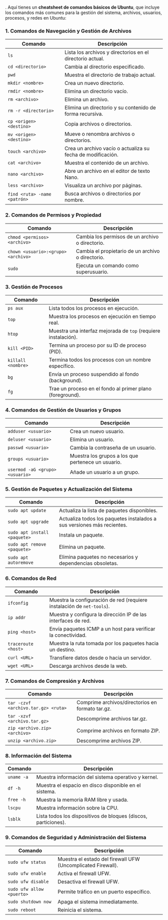 .
Aquí tienes un **cheatsheet de comandos básicos de Ubuntu**, que incluye los comandos más comunes para la gestión del sistema, archivos, usuarios, procesos, y redes en Ubuntu:

### **1. Comandos de Navegación y Gestión de Archivos**

| Comando               | Descripción                                               |
|-----------------------|-----------------------------------------------------------|
| `ls`                  | Lista los archivos y directorios en el directorio actual. |
| `cd <directorio>`     | Cambia al directorio especificado.                        |
| `pwd`                 | Muestra el directorio de trabajo actual.                  |
| `mkdir <nombre>`      | Crea un nuevo directorio.                                 |
| `rmdir <nombre>`      | Elimina un directorio vacío.                              |
| `rm <archivo>`        | Elimina un archivo.                                       |
| `rm -r <directorio>`  | Elimina un directorio y su contenido de forma recursiva.  |
| `cp <origen> <destino>`| Copia archivos o directorios.                           |
| `mv <origen> <destino>`| Mueve o renombra archivos o directorios.                |
| `touch <archivo>`     | Crea un archivo vacío o actualiza su fecha de modificación.|
| `cat <archivo>`       | Muestra el contenido de un archivo.                       |
| `nano <archivo>`      | Abre un archivo en el editor de texto Nano.               |
| `less <archivo>`      | Visualiza un archivo por páginas.                         |
| `find <ruta> -name <patrón>` | Busca archivos o directorios por nombre.          |

### **2. Comandos de Permisos y Propiedad**

| Comando                | Descripción                                                   |
|------------------------|---------------------------------------------------------------|
| `chmod <permisos> <archivo>` | Cambia los permisos de un archivo o directorio.       |
| `chown <usuario>:<grupo> <archivo>` | Cambia el propietario de un archivo o directorio.|
| `sudo`                 | Ejecuta un comando como superusuario.                         |

### **3. Gestión de Procesos**

| Comando                 | Descripción                                                 |
|-------------------------|-------------------------------------------------------------|
| `ps aux`                | Lista todos los procesos en ejecución.                      |
| `top`                   | Muestra los procesos en ejecución en tiempo real.           |
| `htop`                  | Muestra una interfaz mejorada de `top` (requiere instalación).|
| `kill <PID>`            | Termina un proceso por su ID de proceso (PID).              |
| `killall <nombre>`      | Termina todos los procesos con un nombre específico.        |
| `bg`                    | Envía un proceso suspendido al fondo (background).          |
| `fg`                    | Trae un proceso en el fondo al primer plano (foreground).   |

### **4. Comandos de Gestión de Usuarios y Grupos**

| Comando                | Descripción                                                     |
|------------------------|-----------------------------------------------------------------|
| `adduser <usuario>`    | Crea un nuevo usuario.                                          |
| `deluser <usuario>`    | Elimina un usuario.                                             |
| `passwd <usuario>`     | Cambia la contraseña de un usuario.                             |
| `groups <usuario>`     | Muestra los grupos a los que pertenece un usuario.              |
| `usermod -aG <grupo> <usuario>` | Añade un usuario a un grupo.                          |

### **5. Gestión de Paquetes y Actualización del Sistema**

| Comando                           | Descripción                                                     |
|-----------------------------------|-----------------------------------------------------------------|
| `sudo apt update`                 | Actualiza la lista de paquetes disponibles.                     |
| `sudo apt upgrade`                | Actualiza todos los paquetes instalados a sus versiones más recientes.|
| `sudo apt install <paquete>`      | Instala un paquete.                                             |
| `sudo apt remove <paquete>`       | Elimina un paquete.                                             |
| `sudo apt autoremove`             | Elimina paquetes no necesarios y dependencias obsoletas.        |

### **6. Comandos de Red**

| Comando                   | Descripción                                                         |
|---------------------------|---------------------------------------------------------------------|
| `ifconfig`                | Muestra la configuración de red (requiere instalación de `net-tools`).|
| `ip addr`                 | Muestra y configura la dirección IP de las interfaces de red.       |
| `ping <host>`             | Envía paquetes ICMP a un host para verificar la conectividad.       |
| `traceroute <host>`       | Muestra la ruta tomada por los paquetes hacia un destino.           |
| `curl <URL>`              | Transfiere datos desde o hacia un servidor.                         |
| `wget <URL>`              | Descarga archivos desde la web.                                     |

### **7. Comandos de Compresión y Archivos**

| Comando                            | Descripción                                                     |
|------------------------------------|-----------------------------------------------------------------|
| `tar -czvf <archivo.tar.gz> <ruta>`| Comprime archivos/directorios en formato tar.gz.               |
| `tar -xzvf <archivo.tar.gz>`       | Descomprime archivos tar.gz.                                    |
| `zip <archivo.zip> <archivo>`      | Comprime archivos en formato ZIP.                              |
| `unzip <archivo.zip>`              | Descomprime archivos ZIP.                                       |

### **8. Información del Sistema**

| Comando                 | Descripción                                                        |
|-------------------------|--------------------------------------------------------------------|
| `uname -a`              | Muestra información del sistema operativo y kernel.                |
| `df -h`                 | Muestra el espacio en disco disponible en el sistema.              |
| `free -h`               | Muestra la memoria RAM libre y usada.                              |
| `lscpu`                 | Muestra información sobre la CPU.                                  |
| `lsblk`                 | Lista todos los dispositivos de bloques (discos, particiones).     |

### **9. Comandos de Seguridad y Administración del Sistema**

| Comando                   | Descripción                                                        |
|---------------------------|--------------------------------------------------------------------|
| `sudo ufw status`         | Muestra el estado del firewall UFW (Uncomplicated Firewall).      |
| `sudo ufw enable`         | Activa el firewall UFW.                                           |
| `sudo ufw disable`        | Desactiva el firewall UFW.                                        |
| `sudo ufw allow <puerto>` | Permite tráfico en un puerto específico.                          |
| `sudo shutdown now`       | Apaga el sistema inmediatamente.                                   |
| `sudo reboot`             | Reinicia el sistema.                                               |

